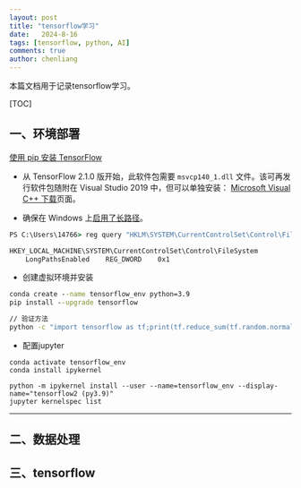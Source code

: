 ```yaml
---
layout: post
title: "tensorflow学习"
date:   2024-8-16
tags: [tensorflow, python, AI]
comments: true
author: chenliang
---
```


本篇文档用于记录tensorflow学习。

<!-- more -->

[TOC]

## 一、环境部署

[使用 pip 安装 TensorFlow](https://www.tensorflow.org/install/pip?hl=zh-cn)

- 从 TensorFlow 2.1.0 版开始，此软件包需要 `msvcp140_1.dll` 文件。该可再发行软件包随附在 Visual Studio 2019 中，但可以单独安装： [Microsoft Visual C++ 下载](https://support.microsoft.com/help/2977003/the-latest-supported-visual-c-downloads)页面。

  

- 确保在 Windows 上[启用了长路径](https://superuser.com/questions/1119883/windows-10-enable-ntfs-long-paths-policy-option-missing)。

```cmd
PS C:\Users\14766> reg query "HKLM\SYSTEM\CurrentControlSet\Control\FileSystem" /v LongPathsEnabled

HKEY_LOCAL_MACHINE\SYSTEM\CurrentControlSet\Control\FileSystem
    LongPathsEnabled    REG_DWORD    0x1
```



- 创建虚拟环境并安装

```cmd
conda create --name tensorflow_env python=3.9
pip install --upgrade tensorflow

// 验证方法
python -c "import tensorflow as tf;print(tf.reduce_sum(tf.random.normal([1000, 1000])))"
```



- 配置jupyter

```vmd
conda activate tensorflow_env
conda install ipykernel
 
python -m ipykernel install --user --name=tensorflow_env --display-name="tensorflow2 (py3.9)"
jupyter kernelspec list 
```

-------

## 二、数据处理



## 三、tensorflow
